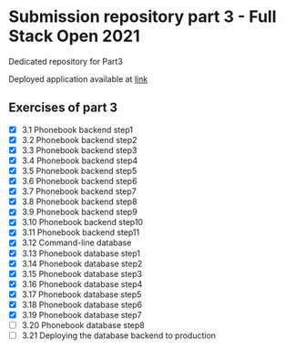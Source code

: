 # Submission repository part 3 - Full Stack Open 2021
Dedicated repository for Part3

Deployed application available at [link](https://ancient-caverns-47626.herokuapp.com)

## Exercises of part 3

- [x] 3.1 Phonebook backend step1
- [x] 3.2 Phonebook backend step2
- [x] 3.3 Phonebook backend step3
- [x] 3.4 Phonebook backend step4
- [x] 3.5 Phonebook backend step5
- [x] 3.6 Phonebook backend step6
- [x] 3.7 Phonebook backend step7
- [x] 3.8 Phonebook backend step8
- [x] 3.9 Phonebook backend step9
- [x] 3.10 Phonebook backend step10
- [x] 3.11 Phonebook backend step11
- [x] 3.12 Command-line database
- [x] 3.13 Phonebook database step1
- [x] 3.14 Phonebook database step2
- [x] 3.15 Phonebook database step3
- [x] 3.16 Phonebook database step4
- [x] 3.17 Phonebook database step5
- [x] 3.18 Phonebook database step6
- [x] 3.19 Phonebook database step7
- [ ] 3.20 Phonebook database step8
- [ ] 3.21 Deploying the database backend to production
